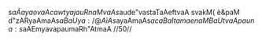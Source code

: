 s$aÃaya ovaAca
wtyajauRnaM vaAs$aude"vastaTaAeftvaA
svakM( è&paM d"zARyaAmaAs$a BaUya: /
@AìAs$ayaAmaAs$a ca BaItamaenaM
BaUtvaA pauna: s$aAEmyavapaumaRh"AtmaA //50//